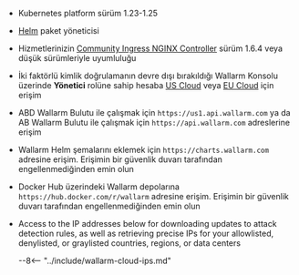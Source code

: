 * Kubernetes platform sürüm 1.23-1.25
* [Helm](https://helm.sh/) paket yöneticisi
* Hizmetlerinizin [Community Ingress NGINX Controller](https://github.com/kubernetes/ingress-nginx) sürüm 1.6.4 veya düşük sürümleriyle uyumluluğu
* İki faktörlü kimlik doğrulamanın devre dışı bırakıldığı Wallarm Konsolu üzerinde **Yönetici** rolüne sahip hesaba [US Cloud](https://us1.my.wallarm.com/) veya [EU Cloud](https://my.wallarm.com/) için erişim
* ABD Wallarm Bulutu ile çalışmak için `https://us1.api.wallarm.com` ya da AB Wallarm Bulutu ile çalışmak için `https://api.wallarm.com` adreslerine erişim
* Wallarm Helm şemalarını eklemek için `https://charts.wallarm.com` adresine erişim. Erişimin bir güvenlik duvarı tarafından engellenmediğinden emin olun
* Docker Hub üzerindeki Wallarm depolarına `https://hub.docker.com/r/wallarm` adresine erişim. Erişimin bir güvenlik duvarı tarafından engellenmediğinden emin olun
* Access to the IP addresses below for downloading updates to attack detection rules, as well as retrieving precise IPs for your allowlisted, denylisted, or graylisted countries, regions, or data centers

    --8<-- "../include/wallarm-cloud-ips.md"
